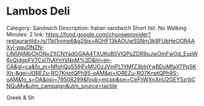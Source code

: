 # Lambos Deli

Category: Sandwich
Description: Italian sandwich
Short list: No
Walking Minutes: 2
link: https://food.google.com/chooseprovider?restaurantId=/g/11kl1njmp6&g2lbs=AOHF13kAOUwSSNm3k8FUbHeOGRAAXvl-qquDNZN-LIN5NjMbChONv21tCNYadGGAA4TXUKoB5VlQPuZDR9uJwOmFwOd_EspW6yQjdgpFV7Cxl7hAYnYsNpM%3D&hl=en-CA&gl=ca&fo_m=MfohQo559jFvMUOzJVpjPL1YMfZ3bInYwBDuMfaXTPp5KXh-&gei=lOREZu-RO7KnptQPh9S-oAM&ei=lOREZu-RO7KnptQPh9S-oAM&fo_s=OA&opi=79508299&foub=mcpp&sei=CeFhWXnXnU2GEY5zrbCNQuMy&utm_campaign&utm_source=tactile

Greek & Sh